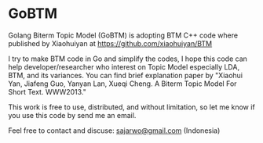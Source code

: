 # GoBTM
Golang Biterm Topic Model (GoBTM) is adopting BTM C++ code where published by Xiaohuiyan at https://github.com/xiaohuiyan/BTM

I try to make BTM code in Go and simplify the codes, I hope this code can help developer/researcher who interest on Topic Model especially LDA, BTM, and its variances. You can find brief explanation paper by "Xiaohui Yan, Jiafeng Guo, Yanyan Lan, Xueqi Cheng. A Biterm Topic Model For Short Text. WWW2013."


This work is free to use, distributed, and without limitation, so let me know if you use this code by send me an email.

Feel free to contact and discuse:
sajarwo@gmail.com
(Indonesia)
